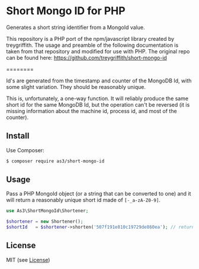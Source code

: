 # Short Mongo ID for PHP
Generates a short string identifier from a MongoId value.

This repository is a PHP port of the npm/javascript library created by treygriffith.
The usage and preamble of the following documentation is taken from that repository and modified for use with PHP.
The original repo can be found here: https://github.com/treygriffith/short-mongo-id

========

Id's are generated from the timestamp and counter of the MongoDB Id, with some slight variation. They should be reasonably unique.

This is, unfortunately, a one-way function. It will reliably produce the same short id for the same MongoDB Id, but the operation can't be reversed (it is missing information about the machine id, process id, and most of the counter).

Install
-------
Use Composer:

```bash
$ composer require as3/short-mongo-id
```

Usage
-----

Pass a PHP MongoId object (or a string that can be converted to one) and it will return a reasonably unique short id made of `[-_a-zA-Z0-9]`.

```php
use As3\ShortMongoId\Shortener;

$shortener = new Shortener();
$shortId   = $shortener->shorten('507f191e810c19729de860ea'); // returns "iTxuMF"

```

License
-------
MIT (see [License](LICENSE))
